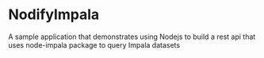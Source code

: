 # NodifyImpala
A sample application that demonstrates using Nodejs to build a rest api that uses node-impala package to query Impala datasets
